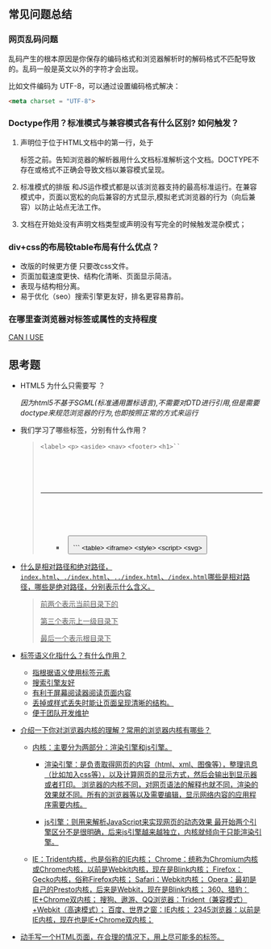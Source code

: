 ## 常见问题总结

### 网页乱码问题

乱码产生的根本原因是你保存的编码格式和浏览器解析时的解码格式不匹配导致的。乱码一般是英文以外的字符才会出现。

比如文件编码为 UTF-8，可以通过设置编码格式解决：

```html
<meta charset = "UTF-8">
```

### Doctype作用？标准模式与兼容模式各有什么区别? 如何触发？

1. <!DOCTYPE>声明位于位于HTML文档中的第一行，处于

   标签之前。告知浏览器的解析器用什么文档标准解析这个文档。DOCTYPE不存在或格式不正确会导致文档以兼容模式呈现。

   

2. 标准模式的排版 和JS运作模式都是以该浏览器支持的最高标准运行。在兼容模式中，页面以宽松的向后兼容的方式显示,模拟老式浏览器的行为（向后兼容）以防止站点无法工作。

3. 文档在开始处没有声明文档类型或声明没有写完全的时候触发混杂模式；

### div+css的布局较table布局有什么优点？

- 改版的时候更方便 只要改css文件。
- 页面加载速度更快、结构化清晰、页面显示简洁。
- 表现与结构相分离。
- 易于优化（seo）搜索引擎更友好，排名更容易靠前。

### 在哪里查浏览器对标签或属性的支持程度

[CAN I USE](http://caniuse.com/)

## 思考题

- HTML5 为什么只需要写 <!DOCTYPE HTML>？

  *因为html5不基于SGML(标准通用置标语言),不需要对DTD进行引用,但是需要doctype来规范浏览器的行为,也即按照正常的方式来运行*

- 我们学习了哪些标签，分别有什么作用？

  ><mate> ```<label>``` ```<p>``` ```<aside>``` ```<nav>``` ```<footer>``` ```<h1>`` ```<div>``` ```<article>``` ```<section>``` ```<br/>``` ```<hr />``` ```<ol>``` ```<ul>``` ```<li>``` ```<button>``` ```<option>``` ```<select>``` ```<link>``` ```<video>``` ```<img>``` ```<form>```
  >
  ><input> ```<table>``` ```<iframe>```
  >
  ><a href> ```<style>```  ```<script>```
  >
  ><canas> ```<svg>```

- 什么是相对路径和绝对路径，`index.html`、`./index.html`、`../index.html`、`/index.html`哪些是相对路径，哪些是绝对路径，分别表示什么含义。

  > 前两个表示当前目录下的
  >
  > 第三个表示上一级目录下
  >
  > 最后一个表示根目录下

- 标签语义化指什么？有什么作用？

  + 指根据语义使用标签元素
  + 搜索引擎友好
  + 有利于屏幕阅读器阅读页面内容
  + 丢掉或样式丢失时能让页面呈现清晰的结构。
  + 便于团队开发维护

- 介绍一下你对浏览器内核的理解？常用的浏览器内核有哪些？

  + 内核：主要分为两部分：渲染引擎和js引擎。

    + 渲染引擎：是负责取得网页的内容（html、xml、图像等），整理讯息（比如加入css等），以及计算网页的显示方式，然后会输出到显示器或者打印。 浏览器的内核不同，对网页语法的解释也就不同，渲染的效果就不同。所有的浏览器等以及需要编辑，显示网络内容的应用程序需要内核。

    + js引擎：则用来解析JavaScript来实现网页的动态效果
      最开始两个引擎区分不是很明确，后来js引擎越来越独立，内核就倾向于只能渲染引擎。

  + IE：Trident内核，也是俗称的IE内核；
    Chrome：统称为Chromium内核或Chrome内核，以前是Webkit内核，现在是Blink内核；
    Firefox：Gecko内核，俗称Firefox内核；
    Safari：Webkit内核；
    Opera：最初是自己的Presto内核，后来是Webkit，现在是Blink内核；
    360、猎豹：IE+Chrome双内核；
    搜狗、遨游、QQ浏览器：Trident（兼容模式）+Webkit（高速模式）；
    百度、世界之窗：IE内核；
    2345浏览器：以前是IE内核，现在也是IE+Chrome双内核；

- 动手写一个HTML页面，在合理的情况下，用上尽可能多的标签。

  